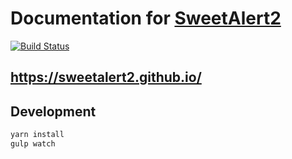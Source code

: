# Documentation for [SweetAlert2](https://github.com/sweetalert2/sweetalert2)

[![Build Status](https://travis-ci.org/sweetalert2/sweetalert2.github.io.svg?branch=master)](https://travis-ci.org/sweetalert2/sweetalert2.github.io)

## https://sweetalert2.github.io/

## Development

```sh
yarn install
gulp watch
```
